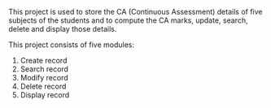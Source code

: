 This project is used to store the CA (Continuous Assessment) details of five subjects of the students and to compute the CA marks, update, search, delete and display those details.

This project consists of five modules:
1)	Create record 
2)	Search record 
3)	Modify record 
4)	Delete record 
5)  Display record 
